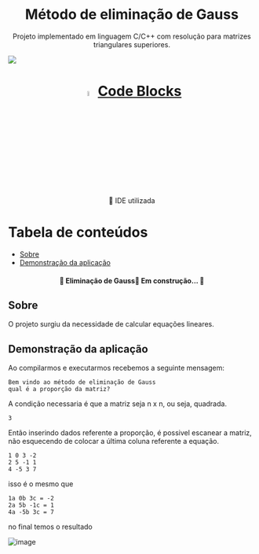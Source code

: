 
<h1 align="center">Método de eliminação de Gauss</h1>
<p align="center">Projeto implementado em linguagem C/C++ com resolução para matrizes triangulares superiores.</p>


<img src="https://wp.pt.aleteia.org/wp-content/uploads/sites/5/2014/03/werdo_fvgd2hi0usvp0kvru8pl14wrycidfz9qxb7e72jek6s-u3ykvoqugtyarh7oml6lwbjvb6i0pdwxijd2pre0nx.jpg?quality=100&strip=all&w=512&h=310&crop=1" align="center">



<h1 align="center">
    <img src="https://images-wixmp-ed30a86b8c4ca887773594c2.wixmp.com/i/feaf74a2-da81-42f2-9c50-37686d02557a/d73n2y9-fc7e0a66-1dd8-42d2-9aba-29a33990067b.png" height="5%", width="5%"> 
    <a href="https://www.codeblocks.org/"> Code Blocks</a>
    
   
</h1>

<p align="center">🚀 IDE utilizada</p>

  
Tabela de conteúdos
===================
<!--ts-->
   * [Sobre](#Sobre)
   * [Demonstração da aplicação](#demonstração-da-aplicação)
<!--te-->

<h4 align="center"> 🚧 Eliminação de Gauss🚀 Em construção...  🚧</h4>

## Sobre

O projeto surgiu da necessidade de calcular equações lineares.

## Demonstração da aplicação
Ao compilarmos e executarmos recebemos a seguinte mensagem:
```
Bem vindo ao método de eliminação de Gauss
qual é a proporção da matriz?
```
A condição necessaria é que a matriz seja n x n, ou seja, quadrada.
```
3
```
Então inserindo dados referente a proporção, é possivel escanear a matriz, não esquecendo de colocar a última coluna referente a equação.

```
1 0 3 -2
2 5 -1 1
4 -5 3 7
```
isso é o mesmo que
```
1a 0b 3c = -2
2a 5b -1c = 1
4a -5b 3c = 7
```

no final temos o resultado

![image](https://user-images.githubusercontent.com/64479165/117493106-e63a0400-af48-11eb-9951-82adcfd1ea14.png)

